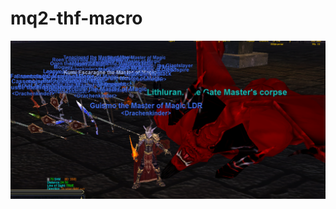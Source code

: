 # mq2-thf-macro

![Alt text](https://github.com/moguay/mq2-thf-macro/raw/master/Captures/Lithluran.PNG "UI Capture")
